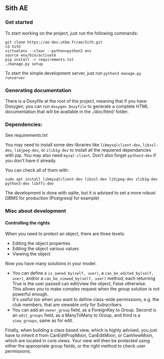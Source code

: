 ## Sith AE

### Get started

To start working on the project, just run the following commands:

    git clone https://ae-dev.utbm.fr/ae/Sith.git
    cd Sith
    virtualenv --clear --python=python3 env
    source env/bin/activate
    pip install -r requirements.txt
    ./manage.py setup

To start the simple development server, just run `python3 manage.py runserver`

### Generating documentation

There is a Doxyfile at the root of the project, meaning that if you have Doxygen, you can run `doxygen Doxyfile` to
generate a complete HTML documentation that will be available in the *./doc/html/* folder.

### Dependencies:
See requirements.txt

You may need to install some dev libraries like `libmysqlclient-dev`, `libssl-dev`, `libjpeg-dev`, or `zlib1g-dev` to install all the
requiered dependancies with pip. You may also need `mysql-client`. Don't also forget `python3-dev` if you don't have it
already.

You can check all of them with:

```
sudo apt install libmysqlclient-dev libssl-dev libjpeg-dev zlib1g-dev python3-dev libffi-dev
```

The development is done with sqlite, but it is advised to set a more robust DBMS for production (Postgresql for example)


### Misc about development

#### Controlling the rights

When you need to protect an object, there are three levels:
  * Editing the object properties
  * Editing the object various values
  * Viewing the object

Now you have many solutions in your model:
  * You can define a `is_owned_by(self, user)`, a `can_be_edited_by(self, user)`, and/or a `can_be_viewed_by(self, user)`
    method, each returning True is the user passed can edit/view the object, False otherwise.   
    This allows you to make complex request when the group solution is not powerful enough.    
    It's useful too when you want to define class-wide permissions, e.g. the club members, that are viewable only for
    Subscribers.
  * You can add an `owner_group` field, as a ForeignKey to Group.  Second is an `edit_groups` field, as a ManyToMany to
    Group, and third is a `view_groups`, same as for edit.

Finally, when building a class based view, which is highly advised, you just have to inherit it from CanEditPropMixin,
CanEditMixin, or CanViewMixin, which are located in core.views. Your view will then be protected using either the
appropriate group fields, or the right method to check user permissions.




